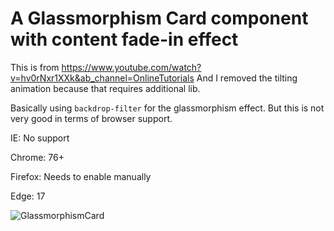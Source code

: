 # A Glassmorphism Card component with content fade-in effect

This is from https://www.youtube.com/watch?v=hv0rNxr1XXk&ab_channel=OnlineTutorials
And I removed the tilting animation because that requires additional lib.

Basically using `backdrop-filter` for the glassmorphism effect. But this is not very good in terms of browser support. 

IE: No support

Chrome: 76+

Firefox: Needs to enable manually

Edge: 17


![GlassmorphismCard](https://user-images.githubusercontent.com/18433596/153563996-427b8ffd-63fa-4b63-9afc-ee234f24e61b.gif)
